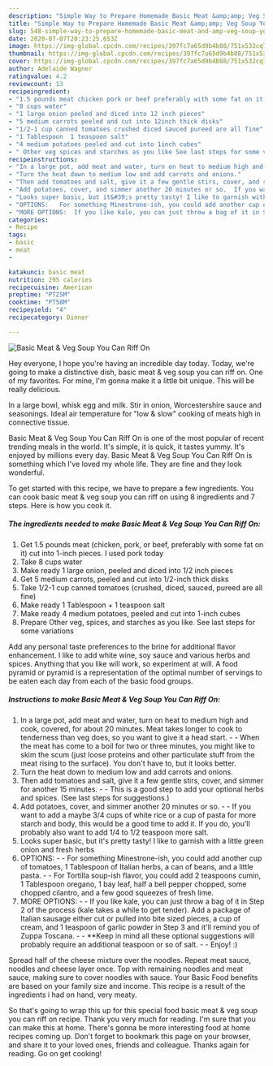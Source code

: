 ```yaml
---
description: "Simple Way to Prepare Homemade Basic Meat &amp;amp; Veg Soup You Can Riff On"
title: "Simple Way to Prepare Homemade Basic Meat &amp;amp; Veg Soup You Can Riff On"
slug: 548-simple-way-to-prepare-homemade-basic-meat-and-amp-veg-soup-you-can-riff-on
date: 2020-07-07T20:23:25.653Z
image: https://img-global.cpcdn.com/recipes/397fc7a65d9b4b88/751x532cq70/basic-meat-veg-soup-you-can-riff-on-recipe-main-photo.jpg
thumbnail: https://img-global.cpcdn.com/recipes/397fc7a65d9b4b88/751x532cq70/basic-meat-veg-soup-you-can-riff-on-recipe-main-photo.jpg
cover: https://img-global.cpcdn.com/recipes/397fc7a65d9b4b88/751x532cq70/basic-meat-veg-soup-you-can-riff-on-recipe-main-photo.jpg
author: Adelaide Wagner
ratingvalue: 4.2
reviewcount: 13
recipeingredient:
- "1.5 pounds meat chicken pork or beef preferably with some fat on it cut into 1inch pieces I used pork today"
- "8 cups water"
- "1 large onion peeled and diced into 12 inch pieces"
- "5 medium carrots peeled and cut into 12inch thick disks"
- "1/2-1 cup canned tomatoes crushed diced sauced pureed are all fine"
- "1 Tablespoon  1 teaspoon salt"
- "4 medium potatoes peeled and cut into 1inch cubes"
- " Other veg spices and starches as you like See last steps for some variations"
recipeinstructions:
- "In a large pot, add meat and water, turn on heat to medium high and cook, covered, for about 20 minutes. Meat takes longer to cook to tenderness than veg does, so you want to give it a head start.   When the meat has come to a boil for two or three minutes, you might like to skim the scum (just loose proteins and other particulate stuff from the meat rising to the surface). You don&#39;t have to, but it looks better."
- "Turn the heat down to medium low and add carrots and onions."
- "Then add tomatoes and salt, give it a few gentle stirs, cover, and simmer for another 15 minutes.  This is a good step to add your optional herbs and spices. (See last steps for suggestions.)"
- "Add potatoes, cover, and simmer another 20 minutes or so.  If you want to add a maybe 3/4 cups of white rice or a cup of pasta for more starch and body, this would be a good time to add it. If you do, you&#39;ll probably also want to add 1/4 to 1/2 teaspoon more salt."
- "Looks super basic, but it&#39;s pretty tasty! I like to garnish with a little green onion and fresh herbs"
- "OPTIONS:   For something Minestrone-ish, you could add another cup of tomatoes, 1 Tablespoon of Italian herbs, a can of beans, and a little pasta.  For Tortilla soup-ish flavor, you could add 2 teaspoons cumin, 1 Tablespoon oregano, 1 bay leaf, half a bell pepper chopped, some chopped cilantro, and a few good squeezes of fresh lime."
- "MORE OPTIONS:  If you like kale, you can just throw a bag of it in Step 2 of the process (kale takes a while to get tender). Add a package of Italian sausage either cut or pulled into bite sized pieces, a cup of cream, and 1 teaspoon of garlic powder in Step 3 and it&#39;ll remind you of Zuppa Toscana.  **Keep in mind all these optional suggestions will probably require an additional teaspoon or so of salt.  Enjoy! :)"
categories:
- Recipe
tags:
- basic
- meat
- 

katakunci: basic meat  
nutrition: 295 calories
recipecuisine: American
preptime: "PT25M"
cooktime: "PT58M"
recipeyield: "4"
recipecategory: Dinner

---
```



![Basic Meat &amp; Veg Soup You Can Riff On](https://img-global.cpcdn.com/recipes/397fc7a65d9b4b88/751x532cq70/basic-meat-veg-soup-you-can-riff-on-recipe-main-photo.jpg)

Hey everyone, I hope you're having an incredible day today. Today, we're going to make a distinctive dish, basic meat &amp; veg soup you can riff on. One of my favorites. For mine, I'm gonna make it a little bit unique. This will be really delicious.

In a large bowl, whisk egg and milk. Stir in onion, Worcestershire sauce and seasonings. Ideal air temperature for &#34;low &amp; slow&#34; cooking of meats high in connective tissue.

Basic Meat &amp; Veg Soup You Can Riff On is one of the most popular of recent trending meals in the world. It's simple, it is quick, it tastes yummy. It's enjoyed by millions every day. Basic Meat &amp; Veg Soup You Can Riff On is something which I've loved my whole life. They are fine and they look wonderful.


To get started with this recipe, we have to prepare a few ingredients. You can cook basic meat &amp; veg soup you can riff on using 8 ingredients and 7 steps. Here is how you cook it.

<!--inarticleads1-->

##### The ingredients needed to make Basic Meat &amp; Veg Soup You Can Riff On:

1. Get 1.5 pounds meat (chicken, pork, or beef, preferably with some fat on it) cut into 1-inch pieces. I used pork today
1. Take 8 cups water
1. Make ready 1 large onion, peeled and diced into 1/2 inch pieces
1. Get 5 medium carrots, peeled and cut into 1/2-inch thick disks
1. Take 1/2-1 cup canned tomatoes (crushed, diced, sauced, pureed are all fine)
1. Make ready 1 Tablespoon + 1 teaspoon salt
1. Make ready 4 medium potatoes, peeled and cut into 1-inch cubes
1. Prepare  Other veg, spices, and starches as you like. See last steps for some variations


Add any personal taste preferences to the brine for additional flavor enhancement. I like to add white wine, soy sauce and various herbs and spices. Anything that you like will work, so experiment at will. A food pyramid or pyramid is a representation of the optimal number of servings to be eaten each day from each of the basic food groups. 

<!--inarticleads2-->

##### Instructions to make Basic Meat &amp; Veg Soup You Can Riff On:

1. In a large pot, add meat and water, turn on heat to medium high and cook, covered, for about 20 minutes. Meat takes longer to cook to tenderness than veg does, so you want to give it a head start.  -  - When the meat has come to a boil for two or three minutes, you might like to skim the scum (just loose proteins and other particulate stuff from the meat rising to the surface). You don&#39;t have to, but it looks better.
1. Turn the heat down to medium low and add carrots and onions.
1. Then add tomatoes and salt, give it a few gentle stirs, cover, and simmer for another 15 minutes. -  - This is a good step to add your optional herbs and spices. (See last steps for suggestions.)
1. Add potatoes, cover, and simmer another 20 minutes or so. -  - If you want to add a maybe 3/4 cups of white rice or a cup of pasta for more starch and body, this would be a good time to add it. If you do, you&#39;ll probably also want to add 1/4 to 1/2 teaspoon more salt.
1. Looks super basic, but it&#39;s pretty tasty! I like to garnish with a little green onion and fresh herbs
1. OPTIONS:  -  - For something Minestrone-ish, you could add another cup of tomatoes, 1 Tablespoon of Italian herbs, a can of beans, and a little pasta. -  - For Tortilla soup-ish flavor, you could add 2 teaspoons cumin, 1 Tablespoon oregano, 1 bay leaf, half a bell pepper chopped, some chopped cilantro, and a few good squeezes of fresh lime.
1. MORE OPTIONS: -  - If you like kale, you can just throw a bag of it in Step 2 of the process (kale takes a while to get tender). Add a package of Italian sausage either cut or pulled into bite sized pieces, a cup of cream, and 1 teaspoon of garlic powder in Step 3 and it&#39;ll remind you of Zuppa Toscana. -  - **Keep in mind all these optional suggestions will probably require an additional teaspoon or so of salt. -  - Enjoy! :)


Spread half of the cheese mixture over the noodles. Repeat meat sauce, noodles and cheese layer once. Top with remaining noodles and meat sauce, making sure to cover noodles with sauce. Your Basic Food benefits are based on your family size and income. This recipe is a result of the ingredients i had on hand, very meaty. 

So that's going to wrap this up for this special food basic meat &amp; veg soup you can riff on recipe. Thank you very much for reading. I'm sure that you can make this at home. There's gonna be more interesting food at home recipes coming up. Don't forget to bookmark this page on your browser, and share it to your loved ones, friends and colleague. Thanks again for reading. Go on get cooking!
